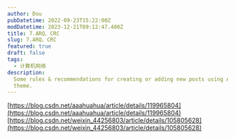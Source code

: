 ```yaml
---
author: Dou
pubDatetime: 2022-09-23T15:22:00Z
modDatetime: 2023-12-21T09:12:47.400Z
title: 7.ARQ、CRC
slug: 7.ARQ、CRC
featured: true
draft: false
tags:
  - 计算机网络
description:
  Some rules & recommendations for creating or adding new posts using AstroPaper
  theme.
---
```


[https://blog.csdn.net/aaahuahua/article/details/119965804](https://blog.csdn.net/aaahuahua/article/details/119965804)<br />[https://blog.csdn.net/weixin_44256803/article/details/105805628](https://blog.csdn.net/weixin_44256803/article/details/105805628)

